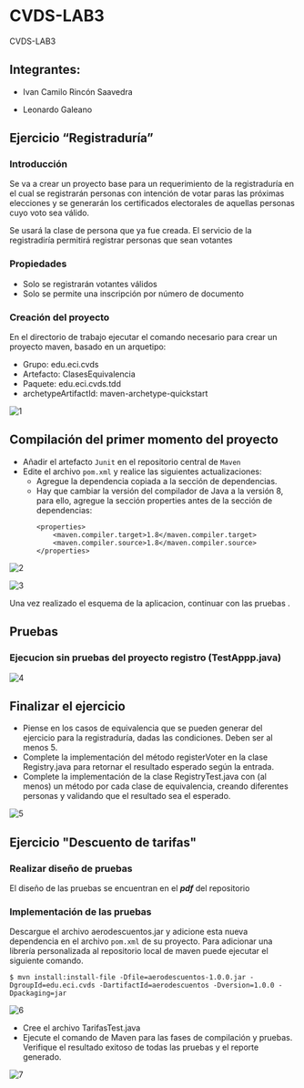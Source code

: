# CVDS-LAB3
CVDS-LAB3

## Integrantes:

- Ivan Camilo Rincón Saavedra
 
- Leonardo Galeano

## Ejercicio “Registraduría” 

### Introducción

Se va a crear un proyecto base para un requerimiento de la registraduría en el cual se registrarán personas con intención de votar paras las próximas elecciones y se generarán los certificados electorales de aquellas personas cuyo voto sea válido.

Se usará la clase de persona que ya fue creada. El servicio de la registradiría permitirá registrar personas que sean votantes

### Propiedades
* Solo se registrarán votantes válidos
* Solo se permite una inscripción por número de documento

### Creación del proyecto
En el directorio de trabajo ejecutar el comando necesario para crear un proyecto maven, basado en un arquetipo:
* Grupo: edu.eci.cvds
* Artefacto: ClasesEquivalencia
* Paquete: edu.eci.cvds.tdd
* archetypeArtifactId: maven-archetype-quickstart



![1](https://github.com/Rincon10/CVDS-LAB3/blob/master/resources/CreacionProyecto.png)

## Compilación del primer momento del proyecto
* Añadir el artefacto ```Junit``` en el repositorio central de ```Maven```
* Edite el archivo ```pom.xml``` y realice las siguientes actualizaciones:
  * Agregue la dependencia copiada a la sección de dependencias.
  * Hay que cambiar la versión del compilador de Java a la versión 8, para ello, agregue la sección properties antes de la sección de dependencias:
    ```
    <properties>
        <maven.compiler.target>1.8</maven.compiler.target>
        <maven.compiler.source>1.8</maven.compiler.source>
    </properties>
    ```
![2](https://github.com/Rincon10/CVDS-LAB3/blob/master/resources/Compile1.png)

![3](https://github.com/Rincon10/CVDS-LAB3/blob/master/resources/Compile2.png)

Una vez realizado el esquema de la aplicacion, continuar con las pruebas .
## Pruebas 
### Ejecucion sin pruebas del proyecto registro (TestAppp.java)

![4](https://github.com/Rincon10/CVDS-LAB3/blob/master/resources/Tests.png)
## Finalizar el ejercicio
* Piense en los casos de equivalencia que se pueden generar del ejercicio para la registraduría, dadas las condiciones. Deben ser al menos 5.
* Complete la implementación del método registerVoter en la clase Registry.java para retornar el resultado esperado según la entrada.
* Complete la implementación de la clase RegistryTest.java con (al menos) un método por cada clase de equivalencia, creando diferentes personas y validando que el resultado sea el esperado.

![5](https://github.com/Rincon10/CVDS-LAB3/blob/master/resources/RegistryTest.jpg)
## Ejercicio "Descuento de tarifas"
### Realizar diseño de pruebas
El diseño de las pruebas se encuentran en el ***pdf*** del repositorio

### Implementación de las pruebas 
Descargue el archivo aerodescuentos.jar y adicione esta nueva dependencia en el archivo ```pom.xml``` de su proyecto.
Para adicionar una librería personalizada al repositorio local de maven puede ejecutar el siguiente comando.
```
$ mvn install:install-file -Dfile=aerodescuentos-1.0.0.jar -DgroupId=edu.eci.cvds -DartifactId=aerodescuentos -Dversion=1.0.0 -Dpackaging=jar
```

![6](https://github.com/Rincon10/CVDS-LAB3/blob/master/resources/installingJar.jpg)

* Cree el archivo TarifasTest.java
* Ejecute el comando de Maven para las fases de compilación y pruebas. Verifique el resultado exitoso de todas las pruebas y el reporte generado. 

![7](https://github.com/Rincon10/CVDS-LAB3/blob/master/resources/TarifasTest.png)
